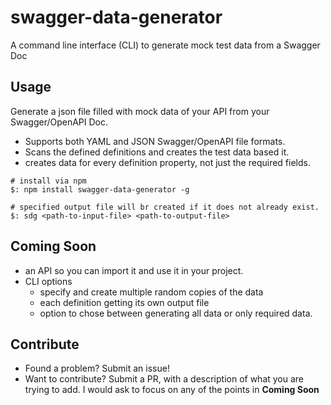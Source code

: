 # swagger-data-generator
A command line interface (CLI) to generate mock test data from a Swagger Doc

## Usage
Generate a json file filled with mock data of your API from your Swagger/OpenAPI Doc. 
 - Supports both YAML and JSON Swagger/OpenAPI file formats.
 - Scans the defined definitions and creates the test data based it.
 - creates data for every definition property, not just the required fields.

```shell
# install via npm
$: npm install swagger-data-generator -g

# specified output file will br created if it does not already exist.
$: sdg <path-to-input-file> <path-to-output-file>

```

## Coming Soon
 - an API so you can import it and use it in your project.
 - CLI options
    - specify and create multiple random copies of the data
    - each definition getting its own output file 
    - option to chose between generating all data or only required data.


## Contribute
 - Found a problem? Submit an issue!
 - Want to contribute? Submit a PR, with a description of what you are trying to add. I would ask to focus on any of the points in **Coming Soon**

